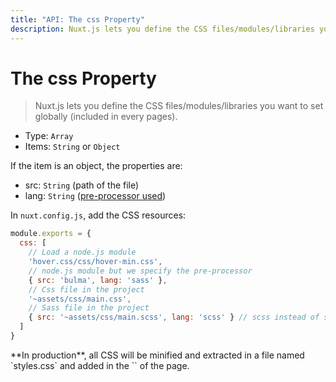 ```yaml
---
title: "API: The css Property"
description: Nuxt.js lets you define the CSS files/modules/libraries you want to set globally (included in every pages).
---
```


# The css Property

> Nuxt.js lets you define the CSS files/modules/libraries you want to set globally (included in every pages).

- Type: `Array`
 - Items: `String` or `Object`

If the item is an object, the properties are:
- src: `String` (path of the file)
- lang: `String` ([pre-processor used](/faq/pre-processors))

In `nuxt.config.js`, add the CSS resources:

```js
module.exports = {
  css: [
    // Load a node.js module
    'hover.css/css/hover-min.css',
    // node.js module but we specify the pre-processor
    { src: 'bulma', lang: 'sass' },
    // Css file in the project
    '~assets/css/main.css',
    // Sass file in the project
    { src: '~assets/css/main.scss', lang: 'scss' } // scss instead of sass
  ]
}
```

<p class="Alert">**In production**, all CSS will be minified and extracted in a file named `styles.css` and added in the `<head>` of the page.</p>
